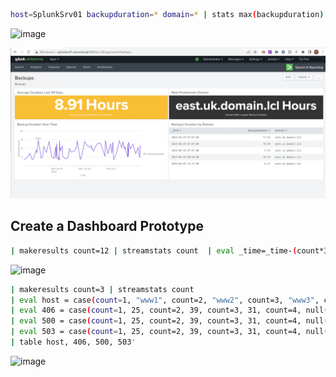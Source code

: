
```bash
host=SplunkSrv01 backupduration=* domain=* | stats max(backupduration) by domain | head 5
```

![image](https://github.com/Nisha318/Splunk-Projects/assets/12909665/777b2c5f-338c-4a9c-bb1a-717db17a7bed)


<img src="https://github.com/Nisha318/Splunk-Projects/blob/main/Files/Splunk%20Dashboard%201.png">


## Create a Dashboard Prototype



```bash
| makeresults count=12 | streamstats count  | eval _time=_time-(count*3600) | eval drip =(random () % 3) + 1 | eval espresso =(random () % 3) + 1 | ev

```

![image](https://github.com/user-attachments/assets/7c3f7715-ff84-462d-bbac-ea94ffbdd8c9)


```bash
| makeresults count=3 | streamstats count
| eval host = case(count=1, "www1", count=2, "www2", count=3, "www3", count=4, null())
| eval 406 = case(count=1, 25, count=2, 39, count=3, 31, count=4, null())
| eval 500 = case(count=1, 25, count=2, 39, count=3, 31, count=4, null())
| eval 503 = case(count=1, 25, count=2, 39, count=3, 31, count=4, null())
| table host, 406, 500, 503'
```

![image](https://github.com/user-attachments/assets/9b87d572-8948-4fc9-9c28-213ac46c546d)
